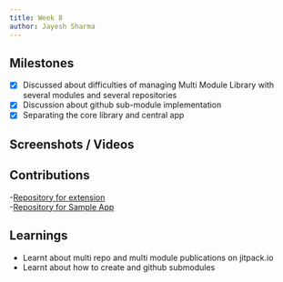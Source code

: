 ```yaml
---
title: Week 8
author: Jayesh Sharma 
---
```


## Milestones
- [x] Discussed about difficulties of managing Multi Module Library with several modules and several repositories
- [x] Discussion about github sub-module implementation  
- [x] Separating the core library and central app  

## Screenshots / Videos 

## Contributions
-[Repository for extension](https://github.com/C4GT-ODK-Collect/odk)  
-[Repository for Sample App](https://github.com/C4GT-ODK-Collect/sample)  
## Learnings

- Learnt about multi repo and multi module publications on jitpack.io
- Learnt about how to create and github submodules